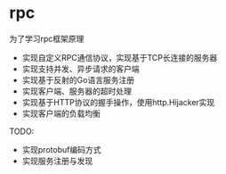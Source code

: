 # rpc

为了学习rpc框架原理

- 实现自定义RPC通信协议，实现基于TCP长连接的服务器
- 实现支持并发、异步请求的客户端
- 实现基于反射的Go语言服务注册
- 实现客户端、服务器的超时处理
- 实现基于HTTP协议的握手操作，使用http.Hijacker实现
- 实现客户端的负载均衡

TODO:

- 实现protobuf编码方式
- 实现服务注册与发现
